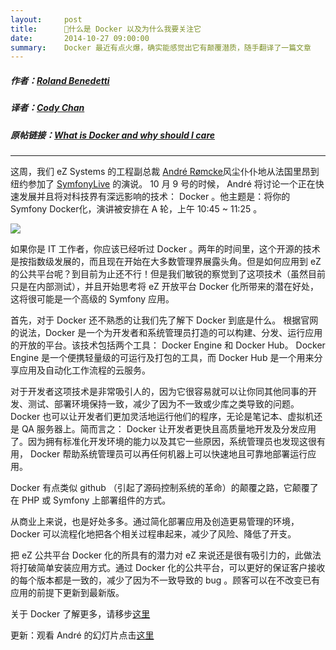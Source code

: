 ```yaml
---
layout:     post
title:      🔡什么是 Docker 以及为什么我要关注它
date:       2014-10-27 09:00:00
summary:    Docker 最近有点火爆，确实能感觉出它有颠覆潜质，随手翻译了一篇文章
---
```



##### 作者：[Roland Benedetti](https://twitter.com/rolandbenedetti)
##### 译者：[Cody Chan](http://int64ago.org/)

##### 原帖链接：[What is Docker and why should I care](http://ez.no/Blog/What-is-Docker-and-why-should-I-care)

---

这周，我们 eZ Systems 的工程副总裁 [André Rømcke](https://twitter.com/andrerom)风尘仆仆地从法国里昂到纽约参加了 [SymfonyLive](http://newyork2014.live.symfony.com/) 的演说。 10 月 9 号的时候， André 将讨论一个正在快速发展并且将对科技界有深远影响的技术： Docker 。他主题是：将你的 Symfony Docker化，演讲被安排在 A 轮，上午 10:45 ~ 11:25 。

![](https://cdn.int64ago.org/abfa6ae1-5da0-11e4-82db-65b8e2f78942.jpg)


如果你是 IT 工作者，你应该已经听过 Docker 。两年的时间里，这个开源的技术是按指数级发展的，而且现在开始在大多数管理界展露头角。但是如何应用到 eZ 的公共平台呢？到目前为止还不行！但是我们敏锐的察觉到了这项技术（虽然目前只是在内部测试），并且开始思考将 eZ 开放平台 Docker 化所带来的潜在好处， 这将很可能是一个高级的 Symfony 应用。

首先，对于 Docker 还不熟悉的让我们先了解下 Docker 到底是什么。 根据官网的说法，Docker 是一个为开发者和系统管理员打造的可以构建、分发、运行应用的开放的平台。该技术包括两个工具： Docker Engine 和 Docker Hub。 Docker Engine 是一个便携轻量级的可运行及打包的工具，而 Docker Hub 是一个用来分享应用及自动化工作流程的云服务。

对于开发者这项技术是非常吸引人的，因为它很容易就可以让你同其他同事的开发、测试、部署环境保持一致，减少了因为不一致或少库之类导致的问题。 Docker 也可以让开发者们更加灵活地运行他们的程序，无论是笔记本、虚拟机还是 QA 服务器上。简而言之： Docker 让开发者更快且高质量地开发及分发应用了。因为拥有标准化开发环境的能力以及其它一些原因，系统管理员也发现这很有用， Docker 帮助系统管理员可以再任何机器上可以快速地且可靠地部署运行应用。

Docker 有点类似 github （引起了源码控制系统的革命）的颠覆之路，它颠覆了在 PHP 或 Symfony 上部署组件的方式。

从商业上来说，也是好处多多。通过简化部署应用及创造更易管理的环境， Docker 可以流程化地把各个相关过程串起来，减少了风险、降低了开支。

把 eZ 公共平台 Docker 化的所具有的潜力对 eZ 来说还是很有吸引力的，此做法将打破简单安装应用方式。通过 Docker 化的公共平台，可以更好的保证客户接收的每个版本都是一致的，减少了因为不一致导致的 bug 。顾客可以在不改变已有应用的前提下更新到最新版。

关于 Docker 了解更多，请移步[这里](https://www.docker.com/whatisdocker/)

更新：观看 André 的幻灯片点击[这里](https://speakerdeck.com/andrerom/dockerize-your-symfony-application)
